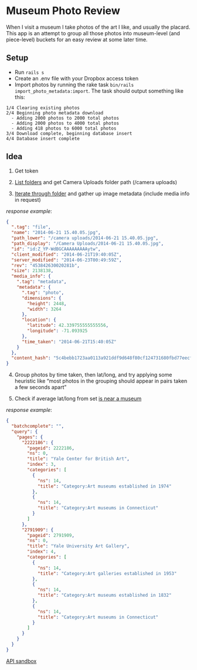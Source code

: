 # Museum Photo Review

When I visit a museum I take photos of the art I like, and usually the placard. This app is an attempt to group all those photos into museum-level (and piece-level) buckets for an easy review at some later time.

## Setup

- Run `rails s`
- Create an .env file with your Dropbox access token
- Import photos by running the rake task `bin/rails import_photo_metadata:import`. The task should output something like this:

```
1/4 Clearing existing photos
2/4 Beginning photo metadata download
  - Adding 2000 photos to 2000 total photos
  - Adding 2000 photos to 4000 total photos
  - Adding 418 photos to 6000 total photos
3/4 Download complete, beginning database insert
4/4 Database insert complete
```

## Idea

1. Get token

2. [List folders](https://dropbox.github.io/dropbox-api-v2-explorer/#files_list_folder) and get Camera Uploads folder path (/camera uploads)

3. [Iterate through folder](https://dropbox.github.io/dropbox-api-v2-explorer/#files_list_folder) and gather up image metadata (include media info in request)

*response example*:
``` json
{
  ".tag": "file",
  "name": "2014-06-21 15.40.05.jpg",
  "path_lower": "/camera uploads/2014-06-21 15.40.05.jpg",
  "path_display": "/Camera Uploads/2014-06-21 15.40.05.jpg",
  "id": "id:Z_YP-WdBGCAAAAAAAAAytw",
  "client_modified": "2014-06-21T19:40:05Z",
  "server_modified": "2014-06-23T00:49:59Z",
  "rev": "453842630020281b",
  "size": 2138138,
  "media_info": {
    ".tag": "metadata",
    "metadata": {
      ".tag": "photo",
      "dimensions": {
        "height": 2448,
        "width": 3264
      },
      "location": {
        "latitude": 42.339755555555556,
        "longitude": -71.093925
      },
      "time_taken": "2014-06-21T15:40:05Z"
    }
  },
  "content_hash": "5c4bebb1723aa0113a921ddf9d648f80cf124731680fbd77eecfe10fe9a9ae26"
}
```

4. Group photos by time taken, then lat/long, and try applying some heuristic like “most photos in the grouping should appear in pairs taken a few seconds apart”

5. Check if average lat/long from set [is near a museum](https://www.mediawiki.org/wiki/API:Showing_nearby_wiki_information)

*response example*:
``` json
{
  "batchcomplete": "",
  "query": {
    "pages": {
      "2222186": {
        "pageid": 2222186,
        "ns": 0,
        "title": "Yale Center for British Art",
        "index": 3,
        "categories": [
          {
            "ns": 14,
            "title": "Category:Art museums established in 1974"
          },
          {
            "ns": 14,
            "title": "Category:Art museums in Connecticut"
          }
        ]
      },
      "2791909": {
        "pageid": 2791909,
        "ns": 0,
        "title": "Yale University Art Gallery",
        "index": 4,
        "categories": [
          {
            "ns": 14,
            "title": "Category:Art galleries established in 1953"
          },
          {
            "ns": 14,
            "title": "Category:Art museums established in 1832"
          },
          {
            "ns": 14,
            "title": "Category:Art museums in Connecticut"
          }
        ]
      }
    }
  }
}
```

[API sandbox](https://en.wikipedia.org/wiki/Special:ApiSandbox#action=query&format=json&prop=categories&generator=geosearch&ggscoord=41.308079%7C-72.930791)
